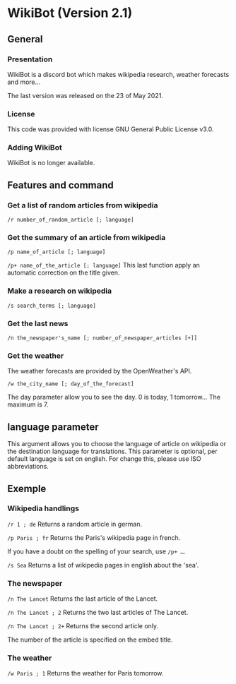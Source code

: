 # WikiBot (Version 2.1)

## General

### Presentation

WikiBot is a discord bot which makes wikipedia research, weather forecasts and more…

The last version was released on the 23 of May 2021.

### License

This code was provided with license GNU General Public License v3.0.

### Adding WikiBot

WikiBot is no longer available.

## Features and command

### Get a list of random articles from wikipedia

`/r number_of_random_article [; language]`

### Get the summary of an article from wikipedia

`/p name_of_article [; language]`

`/p+ name_of_the_article [; language]`
This last function apply an automatic correction on the title given.

### Make a research on wikipedia

`/s search_terms [; language]`

### Get the last news

`/n the_newspaper's_name [; number_of_newspaper_articles [+]]`

### Get the weather

The weather forecasts are provided by the OpenWeather's API.

`/w the_city_name [; day_of_the_forecast]`

The day parameter allow you to see the day. 0 is today, 1 tomorrow… The maximum is 7.


## language parameter

This argument allows you to choose the language of article on wikipedia or the destination language for translations. This parameter is optional, per default language is set on english. For change this, please use ISO abbreviations.

## Exemple

### Wikipedia handlings

`/r 1 ; de` 
Returns a random article in german.

`/p Paris ; fr`
Returns the Paris's wikipedia page in french.

If you have a doubt on the spelling of your search, use `/p+ …`.

`/s Sea`
Returns a list of wikipedia pages in english about the 'sea'.

### The newspaper

`/n The Lancet`
Returns the last article of the Lancet.

`/n The Lancet ; 2`
Returns the two last articles of The Lancet.

`/n The Lancet ; 2+`
Returns the second article only.

The number of the article is specified on the embed title.


### The weather

`/w Paris ; 1`
Returns the weather for Paris tomorrow.
